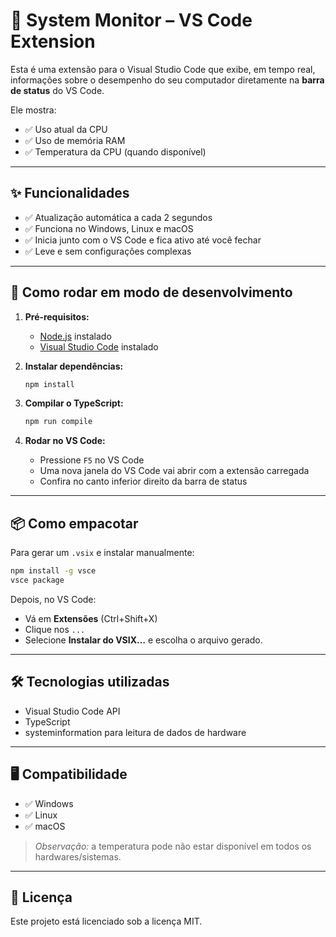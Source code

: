 # 📌 System Monitor – VS Code Extension

Esta é uma extensão para o Visual Studio Code que exibe, em tempo real, informações sobre o desempenho do seu computador diretamente na **barra de status** do VS Code.

Ele mostra:

- ✅ Uso atual da CPU  
- ✅ Uso de memória RAM  
- ✅ Temperatura da CPU (quando disponível)

---

## ✨ Funcionalidades

- ✅ Atualização automática a cada 2 segundos  
- ✅ Funciona no Windows, Linux e macOS  
- ✅ Inicia junto com o VS Code e fica ativo até você fechar  
- ✅ Leve e sem configurações complexas  

---

## 🚀 Como rodar em modo de desenvolvimento

1. **Pré‑requisitos:**
   - [Node.js](https://nodejs.org/) instalado
   - [Visual Studio Code](https://code.visualstudio.com/) instalado

2. **Instalar dependências:**

   ```bash
   npm install
   ```

3. **Compilar o TypeScript:**

   ```bash
   npm run compile
   ```

4. **Rodar no VS Code:**
   - Pressione `F5` no VS Code
   - Uma nova janela do VS Code vai abrir com a extensão carregada
   - Confira no canto inferior direito da barra de status

---

## 📦 Como empacotar

Para gerar um `.vsix` e instalar manualmente:

```bash
npm install -g vsce
vsce package
```

Depois, no VS Code:

- Vá em **Extensões** (Ctrl+Shift+X)
- Clique nos `...`
- Selecione **Instalar do VSIX…** e escolha o arquivo gerado.

---

## 🛠 Tecnologias utilizadas

- Visual Studio Code API
- TypeScript
- systeminformation para leitura de dados de hardware

---

## 🖥️ Compatibilidade

- ✅ Windows  
- ✅ Linux  
- ✅ macOS  

> *Observação:* a temperatura pode não estar disponível em todos os hardwares/sistemas.

---

## 📜 Licença

Este projeto está licenciado sob a licença MIT.
